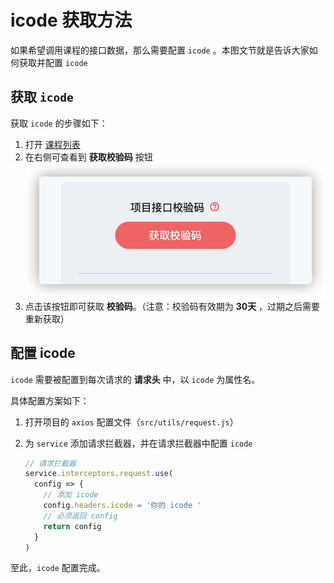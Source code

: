 # icode 获取方法

如果希望调用课程的接口数据，那么需要配置 `icode` 。本图文节就是告诉大家如何获取并配置 `icode`

## 获取 `icode`

获取 `icode` 的步骤如下：

1. 打开 [课程列表](https://coding.imooc.com/learn/list/542.html)
2. 在右侧可查看到 **获取校验码** 按钮
   ![image-20220111154644345](3-17：重要-icode获取方法.assets/image-20220111154644345.png)
3. 点击该按钮即可获取 **校验码**。（注意：校验码有效期为 **30天** ，过期之后需要重新获取）

## 配置 icode

`icode` 需要被配置到每次请求的 **请求头** 中，以 `icode` 为属性名。

具体配置方案如下：

1. 打开项目的 `axios` 配置文件（`src/utils/request.js`）

2. 为 `service` 添加请求拦截器，并在请求拦截器中配置 `icode`

   ```js
   // 请求拦截器
   service.interceptors.request.use(
     config => {
       // 添加 icode
       config.headers.icode = '你的 icode '
       // 必须返回 config
       return config 
     }
   )
   ```




至此，`icode` 配置完成。